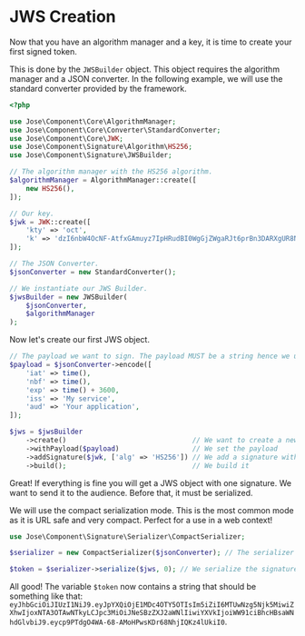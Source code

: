 JWS Creation
============

Now that you have an algorithm manager and a key, it is time to create your first signed token.

This is done by the `JWSBuilder` object. This object requires the algorithm manager and a JSON converter.
In the following example, we will use the standard converter provided by the framework.

```php
<?php

use Jose\Component\Core\AlgorithmManager;
use Jose\Component\Core\Converter\StandardConverter;
use Jose\Component\Core\JWK;
use Jose\Component\Signature\Algorithm\HS256;
use Jose\Component\Signature\JWSBuilder;

// The algorithm manager with the HS256 algorithm.
$algorithmManager = AlgorithmManager::create([
    new HS256(),
]);

// Our key.
$jwk = JWK::create([
    'kty' => 'oct',
    'k' => 'dzI6nbW4OcNF-AtfxGAmuyz7IpHRudBI0WgGjZWgaRJt6prBn3DARXgUR8NVwKhfL43QBIU2Un3AvCGCHRgY4TbEqhOi8-i98xxmCggNjde4oaW6wkJ2NgM3Ss9SOX9zS3lcVzdCMdum-RwVJ301kbin4UtGztuzJBeg5oVN00MGxjC2xWwyI0tgXVs-zJs5WlafCuGfX1HrVkIf5bvpE0MQCSjdJpSeVao6-RSTYDajZf7T88a2eVjeW31mMAg-jzAWfUrii61T_bYPJFOXW8kkRWoa1InLRdG6bKB9wQs9-VdXZP60Q4Yuj_WZ-lO7qV9AEFrUkkjpaDgZT86w2g',
]);

// The JSON Converter.
$jsonConverter = new StandardConverter();

// We instantiate our JWS Builder.
$jwsBuilder = new JWSBuilder(
    $jsonConverter,
    $algorithmManager
);
```

Now let's create our first JWS object.

```php
// The payload we want to sign. The payload MUST be a string hence we use our JSON Converter.
$payload = $jsonConverter->encode([
    'iat' => time(),
    'nbf' => time(),
    'exp' => time() + 3600,
    'iss' => 'My service',
    'aud' => 'Your application',
]);

$jws = $jwsBuilder
    ->create()                               // We want to create a new JWS
    ->withPayload($payload)                  // We set the payload
    ->addSignature($jwk, ['alg' => 'HS256']) // We add a signature with a simple protected header
    ->build();                               // We build it
```

Great! If everything is fine you will get a JWS object with one signature.
We want to send it to the audience. Before that, it must be serialized.

We will use the compact serialization mode.
This is the most common mode as it is URL safe and very compact.
Perfect for a use in a web context!

```php
use Jose\Component\Signature\Serializer\CompactSerializer;

$serializer = new CompactSerializer($jsonConverter); // The serializer

$token = $serializer->serialize($jws, 0); // We serialize the signature at index 0 (we only have one signature).
```

All good!
The variable `$token` now contains a string that should be something like that: `eyJhbGciOiJIUzI1NiJ9.eyJpYXQiOjE1MDc4OTY5OTIsIm5iZiI6MTUwNzg5Njk5MiwiZXhwIjoxNTA3OTAwNTkyLCJpc3MiOiJNeSBzZXJ2aWNlIiwiYXVkIjoiWW91ciBhcHBsaWNhdGlvbiJ9.eycp9PTdgO4WA-68-AMoHPwsKDr68NhjIQKz4lUkiI0`.
